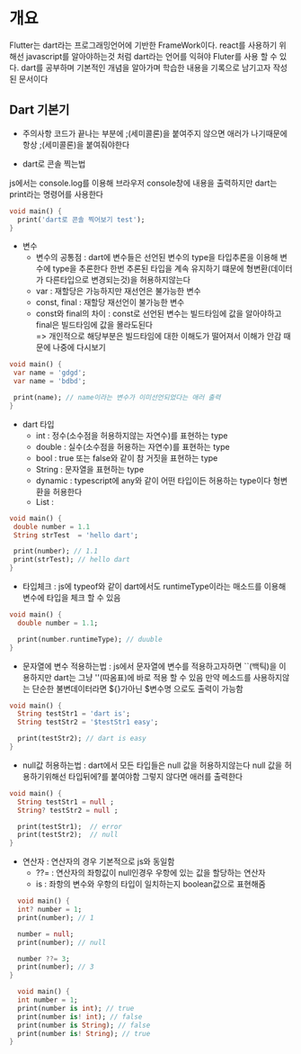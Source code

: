 # 개요

Flutter는 dart라는 프로그래밍언어에 기반한 FrameWork이다. react를 사용하기 위해선 javascript를 알아야하는것 처럼 dart라는 언어를 익혀야 Fluter를 사용 할 수 있다. dart를 공부하며 기본적인 개념을 알아가며 학습한 내용을 기록으로 남기고자 작성된 문서이다

## Dart 기본기

- 주의사항
  코드가 끝나는 부분에 ;(세미콜론)을 붙여주지 않으면 애러가 나기때문에 항상 ;(세미콜론)을 붙여줘야한다

- dart로 콘솔 찍는법

js에서는 console.log를 이용해 브라우저 console창에 내용을 출력하지만 dart는 print라는 명령어를 사용한다

```dart
void main() {
  print('dart로 콘솔 찍어보기 test');
}
```

- 변수
  - 변수의 공통점 : dart에 변수들은 선언된 변수의 type을 타입추론을 이용해 변수에 type을 추론한다 한번 추론된 타입을 계속 유지하기 떄문에 형변환(데이터가 다른타입으로 변경되는것)을 허용하지않는다
  - var : 재할당은 가능하지만 재선언은 불가능한 변수
  - const, final : 재할당 재선언이 불가능한 변수
  - const와 final의 차이 : const로 선언된 변수는 빌드타임에 값을 알아야하고 final은 빌드타임에 값을 몰라도된다 <br> => 개인적으로 해당부분은 빌드타임에 대한 이해도가 떨어져서 이해가 안감 때문에 나중에 다시보기

```dart
void main() {
 var name = 'gdgd';
 var name = 'bdbd';

 print(name); // name이라는 변수가 이미선언되었다는 애러 출력
}
```

- dart 타입
  - int : 정수(소수점을 허용하지않는 자연수)를 표현하는 type
  - double : 실수(소수점을 허용하는 자연수)를 표현하는 type
  - bool : true 또는 false와 같이 참 거짓을 표현하는 type
  - String : 문자열을 표현하는 type
  - dynamic : typescript에 any와 같이 어떤 타입이든 허용하는 type이다 형변환을 허용한다
  - List :

```dart
void main() {
 double number = 1.1
 String strTest  = 'hello dart';

 print(number); // 1.1
 print(strTest); // hello dart
}
```

- 타입체크 : js에 typeof와 같이 dart에서도 runtimeType이라는 매소드를 이용해 변수에 타입을 체크 할 수 있음

```dart
void main() {
  double number = 1.1;

  print(number.runtimeType); // duuble
}
```

- 문자열에 변수 적용하는법 : js에서 문자열에 변수를 적용하고자하면 ``(백틱)을 이용하지만 dart는 그냥 ''(따옴표)에 바로 적용 할 수 있음 만약 메소드를 사용하지않는 단순한 불변데이터라면 ${}가아닌 $변수명 으로도 출력이 가능함

```dart
void main() {
  String testStr1 = 'dart is';
  String testStr2 = '$testStr1 easy';

  print(testStr2); // dart is easy
}
```

- null값 허용하는법 : dart에서 모든 타입들은 null 값을 허용하지않는다 null 값을 허용하기위해선 타입뒤에?를 붙여야함 그렇지 않다면 애러를 출력한다

```dart
void main() {
  String testStr1 = null ;
  String? testStr2 = null ;

  print(testStr1);  // error
  print(testStr2);  // null
}
```

- 연산자 : 연산자의 경우 기본적으로 js와 동일함
  - ??= : 연산자의 좌항값이 null인경우 우항에 있는 값을 할당하는 연산자
  - is : 좌항의 변수와 우항의 타입이 일치하는지 boolean값으로 표현해줌

```dart
  void main() {
  int? number = 1;
  print(number); // 1

  number = null;
  print(number); // null

  number ??= 3;
  print(number); // 3
}
```

```dart
  void main() {
  int number = 1;
  print(number is int); // true
  print(number is! int); // false
  print(number is String); // false
  print(number is! String); // true
}
```
